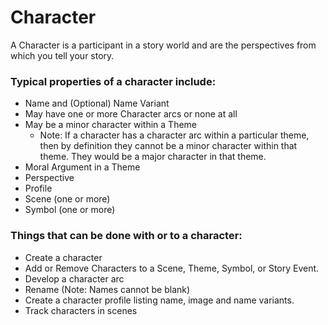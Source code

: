 # Character

A Character is a participant in a story world and are the perspectives from which you tell your story. 

### Typical properties of a character include:

- Name and (Optional) Name Variant
- May have one or more Character arcs or none at all
- May be a minor character within a Theme
  - Note: If a character has a character arc within a particular theme, then by definition they cannot be a minor character within that theme.  They would be a major character in that theme.
- Moral Argument in a Theme
- Perspective
- Profile
- Scene (one or more)
- Symbol (one or more)


### Things that can be done with or to a character:

- Create a character
- Add or Remove Characters to a Scene, Theme, Symbol, or Story Event. 
- Develop a character arc 
- Rename (Note: Names cannot be blank)
- Create a character profile listing name, image and name variants. 
- Track characters in scenes
